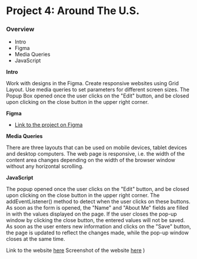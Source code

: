 # Project 4: Around The U.S.

### Overview  

* Intro  
* Figma  
* Media Queries  
* JavaScript
  
**Intro**
  
Work with designs in the Figma. Create responsive websites using Grid Layout. Use media queries to set parameters for different screen sizes. The Popup Box opened once the user clicks on the "Edit" button, and be closed upon clicking on the close button in the upper right corner.

**Figma**  
  
* [Link to the project on Figma](https://www.figma.com/file/SurN1jaeEQIhuZEDMhmWWf/Sprint-4%3A-Around-The-U.S.-%7C-desktop-%2B-mobile?node-id=0%3A1)  
  
**Media Queries**  

There are three layouts that can be used on mobile devices, tablet devices and desktop computers. The web page is responsive, i.e. the width of the content area changes depending on the width of the browser window without any horizontal scrolling.


**JavaScript** 

The popup opened once the user clicks on the "Edit" button, and be closed upon clicking on the close button in the upper right corner. The addEventListener() method to detect when the user clicks on these buttons. As soon as the form is opened, the "Name" and "About Me" fields are filled in with the values displayed on the page. If the user closes the pop-up window by clicking the close button, the entered values will not be saved. As soon as the user enters new information and clicks on the "Save" button, the page is updated to reflect the changes made, while the pop-up window closes at the same time.





Link to the website [here](https://valeryneustadt.github.io/web_project_4/)
Screenshot of the website [here](https://disk.yandex.ru/d/p2hLYO5TPdmk-g) )
